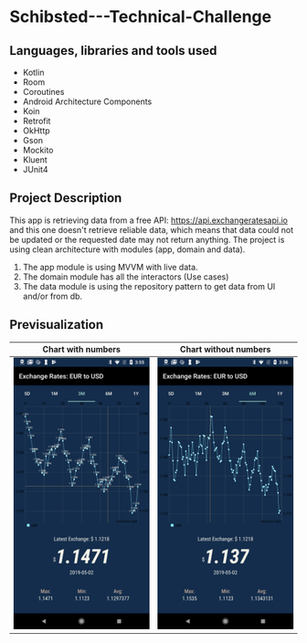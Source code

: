 # Schibsted---Technical-Challenge

## Languages, libraries and tools used
- Kotlin
- Room
- Coroutines
- Android Architecture Components
- Koin
- Retrofit
- OkHttp
- Gson
- Mockito
- Kluent
- JUnit4

## Project Description
This app is retrieving data from a free API: https://api.exchangeratesapi.io and this one doesn't retrieve reliable data, which means that data could not be updated or the requested date may not return anything.
The project is using clean architecture with modules (app, domain and data).
1. The app module is using MVVM with live data.
2. The domain module has all the interactors (Use cases)
3. The data module is using the repository pattern to get data from UI and/or from db.

## Previsualization

|Chart with numbers|Chart without numbers|
|---|---|
|![3 months](arts/3m.png)|![6 monts](arts/6m.png)|
